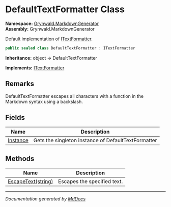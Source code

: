 ﻿<!--  
  <auto-generated>   
    The contents of this file were generated by a tool.  
    Changes to this file may be list if the file is regenerated  
  </auto-generated>   
-->

# DefaultTextFormatter Class

**Namespace:** [Grynwald.MarkdownGenerator](../index.md)  
**Assembly:** Grynwald.MarkdownGenerator

Default implementation of [ITextFormatter](../ITextFormatter/index.md).

```csharp
public sealed class DefaultTextFormatter : ITextFormatter
```

**Inheritance:** object → DefaultTextFormatter

**Implements:** [ITextFormatter](../ITextFormatter/index.md)

## Remarks

DefaultTextFormatter escapes all characters with a function in the Markdown syntax             using a backslash.

## Fields

| Name                           | Description                                         |
| ------------------------------ | --------------------------------------------------- |
| [Instance](fields/Instance.md) | Gets the singleton instance of DefaultTextFormatter |

## Methods

| Name                                        | Description                 |
| ------------------------------------------- | --------------------------- |
| [EscapeText(string)](methods/EscapeText.md) | Escapes the specified text. |

___

*Documentation generated by [MdDocs](https://github.com/ap0llo/mddocs)*
